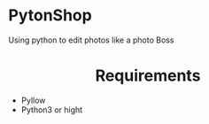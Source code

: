 # PytonShop
Using python to edit photos like a photo Boss

<h1 style='text-align:center'>Requirements</h1>
<ul>
  <li>Pyllow</li>
  <li>Python3 or hight</li>
</ul>
